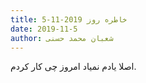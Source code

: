 ```yaml
---
title: خاطره روز 2019-11-5
date: 2019-11-5
author: شعبان محمد حسنی
---
```


اصلا یادم نمیاد امروز چی کار کردم.